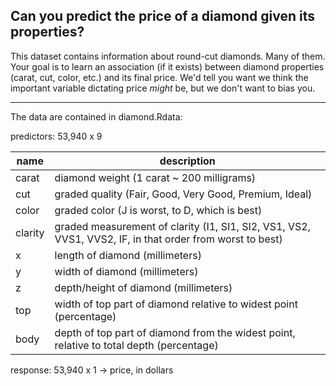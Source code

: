 
Can you predict the price of a diamond given its properties?
---

This dataset contains information about round-cut diamonds. Many of them. Your
goal is to learn an association (if it exists) between diamond properties
(carat, cut, color, etc.) and its final price. We'd tell you want we think
the important variable dictating price *might* be, but we don't want to bias
you.

---

The data are contained in diamond.Rdata:

predictors: 53,940 x 9

| name | description |
| ---- | ----------- |
|  carat | diamond weight (1 carat ~ 200 milligrams) |
|  cut | graded quality (Fair, Good, Very Good, Premium, Ideal) |
|  color | graded color (J is worst, to D, which is best) |
|  clarity | graded measurement of clarity (I1, SI1, SI2, VS1, VS2, VVS1, VVS2, IF, in that order from worst to best) |
|  x | length of diamond (millimeters) |
|  y | width of diamond (millimeters) |
|  z | depth/height of diamond (millimeters) |
|  top | width of top part of diamond relative to widest point (percentage) |
|  body | depth of top part of diamond from the widest point, relative to total depth (percentage) |

response: 53,940 x 1
   -> price, in dollars

